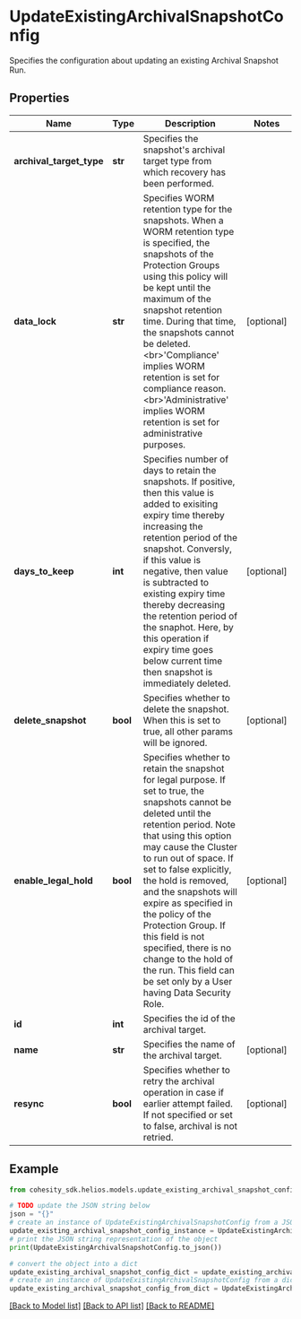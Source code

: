 # UpdateExistingArchivalSnapshotConfig

Specifies the configuration about updating an existing Archival Snapshot Run.

## Properties

Name | Type | Description | Notes
------------ | ------------- | ------------- | -------------
**archival_target_type** | **str** | Specifies the snapshot&#39;s archival target type from which recovery has been performed. | 
**data_lock** | **str** | Specifies WORM retention type for the snapshots. When a WORM retention type is specified, the snapshots of the Protection Groups using this policy will be kept until the maximum of the snapshot retention time. During that time, the snapshots cannot be deleted. &lt;br&gt;&#39;Compliance&#39; implies WORM retention is set for compliance reason. &lt;br&gt;&#39;Administrative&#39; implies WORM retention is set for administrative purposes. | [optional] 
**days_to_keep** | **int** | Specifies number of days to retain the snapshots. If positive, then this value is added to exisiting expiry time thereby increasing  the retention period of the snapshot. Conversly, if this value is negative, then value is subtracted to existing expiry time thereby decreasing the retention period of the snaphot. Here, by this operation if expiry time goes below current time then snapshot is immediately deleted. | [optional] 
**delete_snapshot** | **bool** | Specifies whether to delete the snapshot. When this is set to true, all other params will be ignored. | [optional] 
**enable_legal_hold** | **bool** | Specifies whether to retain the snapshot for legal purpose. If set to true, the snapshots cannot be deleted until the retention period. Note that using this option may cause the Cluster to run out of space. If set to false explicitly, the hold is removed, and the snapshots will expire as specified in the policy of the Protection Group. If this field is not specified, there is no change to the hold of the run. This field can be set only by a User having Data Security Role. | [optional] 
**id** | **int** | Specifies the id of the archival target. | 
**name** | **str** | Specifies the name of the archival target. | [optional] 
**resync** | **bool** | Specifies whether to retry the archival operation in case if earlier attempt failed. If not specified or set to false, archival is not retried. | [optional] 

## Example

```python
from cohesity_sdk.helios.models.update_existing_archival_snapshot_config import UpdateExistingArchivalSnapshotConfig

# TODO update the JSON string below
json = "{}"
# create an instance of UpdateExistingArchivalSnapshotConfig from a JSON string
update_existing_archival_snapshot_config_instance = UpdateExistingArchivalSnapshotConfig.from_json(json)
# print the JSON string representation of the object
print(UpdateExistingArchivalSnapshotConfig.to_json())

# convert the object into a dict
update_existing_archival_snapshot_config_dict = update_existing_archival_snapshot_config_instance.to_dict()
# create an instance of UpdateExistingArchivalSnapshotConfig from a dict
update_existing_archival_snapshot_config_from_dict = UpdateExistingArchivalSnapshotConfig.from_dict(update_existing_archival_snapshot_config_dict)
```
[[Back to Model list]](../README.md#documentation-for-models) [[Back to API list]](../README.md#documentation-for-api-endpoints) [[Back to README]](../README.md)


